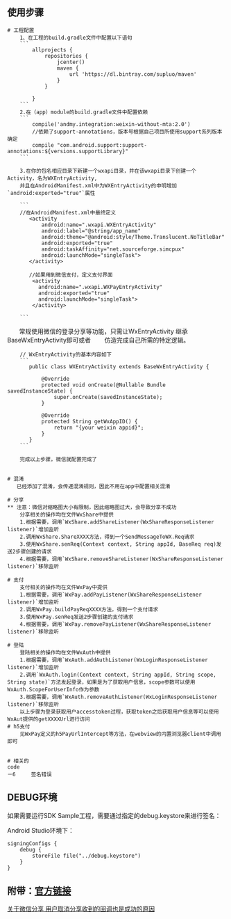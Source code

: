 

## 使用步骤
    # 工程配置
        1、在工程的build.gradle文件中配置以下语句
        ```
            allprojects {
                repositories {
                    jcenter()
                    maven {
                        url 'https://dl.bintray.com/supluo/maven'
                    }
                }

            }
        ```
        2.在（app）module的build.gradle文件中配置依赖
        ```
            compile('andmy.integration:weixin-without-mta:2.0')
            //依赖了support-annotations，版本号根据自己项目所使用support系列版本确定
            compile "com.android.support:support-annotations:${versions.supportLibrary}"
        ```

        3.在你的包名相应目录下新建一个wxapi目录，并在该wxapi目录下创建一个Activity，名为WXEntryActivity,
        并且在AndroidManifest.xml中为WXEntryActivity的申明增加`android:exported="true"`属性

        ```
        //在AndroidManifest.xml中最终定义
           <activity
               android:name=".wxapi.WXEntryActivity"
               android:label="@string/app_name"
               android:theme="@android:style/Theme.Translucent.NoTitleBar"
               android:exported="true"
               android:taskAffinity="net.sourceforge.simcpux"
               android:launchMode="singleTask">
           </activity>

           //如果用到微信支付，定义支付界面
            <activity
              android:name=".wxapi.WXPayEntryActivity"
              android:exported="true"
              android:launchMode="singleTask">
            </activity>

        ```
        常规使用微信的登录分享等功能，只需让WxEntryActivity 继承BaseWxEntryActivity即可或者
        仿造完成自己所需的特定逻辑。
      
        // WxEntryActivity的基本内容如下
        ```
           public class WXEntryActivity extends BaseWxEntryActivity {

               @Override
               protected void onCreate(@Nullable Bundle savedInstanceState) {
                   super.onCreate(savedInstanceState);
               }

               @Override
               protected String getWxAppID() {
                   return "{your weixin appid}";
               }
           }
        ```
        
        完成以上步骤，微信就配置完成了


    # 混淆
       已经添加了混淆，会传递混淆规则，因此不用在app中配置相关混淆

    # 分享
    ** 注意：微信对缩略图大小有限制，因此缩略图过大，会导致分享不成功
        分享相关的操作均在文件WxShare中提供
        1.根据需要，调用`WxShare.addShareListener(WxShareResponseListener listener)`增加监听
        2.调用WxShare.ShareXXXX方法，得到一个SendMessageToWX.Req请求
        3.使用WxShare.senReq(Context context, String appId, BaseReq req)发送2步骤创建的请求
        4.根据需要，调用`WxShare.removeShareListener(WxShareResponseListener listener)`移除监听

    # 支付
        支付相关的操作均在文件WxPay中提供
        1.根据需要，调用`WxPay.addPayListener(WxShareResponseListener listener)`增加监听
        2.调用WxPay.buildPayReqXXXX方法，得到一个支付请求
        3.使用WxPay.senReq发送2步骤创建的支付请求
        4.根据需要，调用`WxPay.removePayListener(WxShareResponseListener listener)`移除监听

    # 登陆
        登陆相关的操作均在文件WxAuth中提供
        1.根据需要，调用`WxAuth.addAuthListener(WxLoginResponseListener listener)`增加监听
        2.调用`WxAuth.login(Context context, String appId, String scope, String state)`方法发起登录，如果是为了获取用户信息，scope参数可以使用WxAuth.ScopeForUserInfo作为参数
        3.根据需要，调用`WxAuth.removeAuthListener(WxLoginResponseListener listener)`移除监听
        以上步骤为登录获取用户accesstoken过程，获取token之后获取用户信息等可以使用WxAut提供的getXXXXUrl进行访问
    # h5支付
        见WxPay定义的h5PayUrlIntercept等方法，在webview的内置浏览器client中调用即可


    # 相关的
    code
    －6     签名错误


## DEBUG环境
如果需要运行SDK Sample工程，需要通过指定的debug.keystore来进行签名：

Android Studio环境下：
```
signingConfigs {
    debug {
        storeFile file("../debug.keystore")
    }
}
```

## 附带：[官方链接](https://developers.weixin.qq.com/doc/oplatform/Mobile_App/Access_Guide/Android.html)

[关于微信分享 用户取消分享收到的回调也是成功的原因](https://open.weixin.qq.com/cgi-bin/announce?spm=a311a.9588098.0.0&action=getannouncement&key=11534138374cE6li&version=)